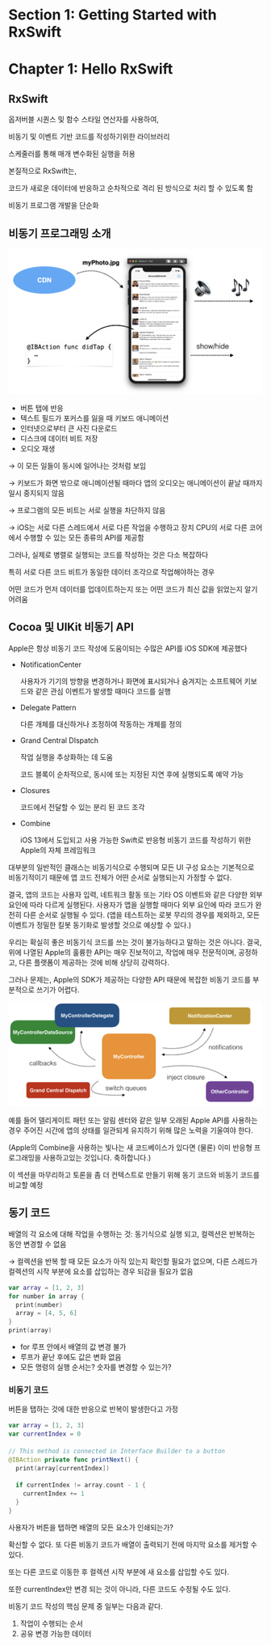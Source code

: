 # Section 1: Getting Started with RxSwift

# Chapter 1: Hello RxSwift

## RxSwift

옵저버블 시퀀스 및 함수 스타일 연산자를 사용하여,

 비동기 및 이벤트 기반 코드를 작성하기위한 라이브러리

스케줄러를 통해 매개 변수화된 실행을 허용

본질적으로 RxSwift는, 

코드가 새로운 데이터에 반응하고 순차적으로 격리 된 방식으로 처리 할 수 있도록 함

비동기 프로그램 개발을 단순화

## 비동기 프로그래밍 소개

![](./images/1.png)

- 버튼 탭에 반응
- 텍스트 필드가 포커스를 잃을 때 키보드 애니메이션
- 인터넷으로부터 큰 사진 다운로드
- 디스크에 데이터 비트 저장
- 오디오 재생

→ 이 모든 일들이 동시에 일어나는 것처럼 보임

→ 키보드가 화면 밖으로 애니메이션될 때마다 앱의 오디오는 애니메이션이 끝날 때까지 일시 중지되지 않음

→ 프로그램의 모든 비트는 서로 실행을 차단하지 않음

→ iOS는 서로 다른 스레드에서 서로 다른 작업을 수행하고 장치 CPU의 서로 다른 코어에서 수행할 수 있는 모든 종류의 API를 제공함

그러나, 실제로 병렬로 실행되는 코드를 작성하는 것은 다소 복잡하다

특히 서로 다른 코드 비트가 동일한 데이터 조각으로 작업해야하는 경우

어떤 코드가 먼저 데이터를 업데이트하는지 또는 어떤 코드가 최신 값을 읽었는지 알기 어려움

## Cocoa 및 UIKit 비동기 API

Apple은 항상 비동기 코드 작성에 도움이되는 수많은 API를 iOS SDK에 제공했다

- NotificationCenter

    사용자가 기기의 방향을 변경하거나 화면에 표시되거나 숨겨지는 소프트웨어 키보드와 같은 관심 이벤트가 발생할 때마다 코드를 실행

- Delegate Pattern

    다른 개체를 대신하거나 조정하여 작동하는 개체를 정의

- Grand Central DIspatch

    작업 실행을 추상화하는 데 도움

    코드 블록이 순차적으로, 동시에 또는 지정된 지연 후에 실행되도록 예약 가능

- Closures

    코드에서 전달할 수 있는 분리 된 코드 조각

- Combine

    iOS 13에서 도입되고 사용 가능한 Swift로 반응형 비동기 코드를 작성하기 위한 Apple의 자체 프레임워크

대부분의 일반적인 클래스는 비동기식으로 수행되며 모든 UI 구성 요소는 기본적으로 비동기적이기 때문에 앱 코드 전체가 어떤 순서로 실행되는지 가정할 수 없다.

결국, 앱의 코드는 사용자 입력, 네트워크 활동 또는 기타 OS 이벤트와 같은 다양한 외부 요인에 따라 다르게 실행된다. 사용자가 앱을 실행할 때마다 외부 요인에 따라 코드가 완전히 다른 순서로 실행될 수 있다. (앱을 테스트하는 로봇 무리의 경우를 제외하고, 모든 이벤트가 정밀한 킬봇 동기화로 발생할 것으로 예상할 수 있다.)

우리는 확실히 좋은 비동기식 코드를 쓰는 것이 불가능하다고 말하는 것은 아니다. 결국, 위에 나열된 Apple의 훌륭한 API는 매우 진보적이고, 작업에 매우 전문적이며, 공정하고, 다른 플랫폼이 제공하는 것에 비해 상당히 강력하다.

그러나 문제는, Apple의 SDK가 제공하는 다양한 API 때문에 복잡한 비동기 코드를 부분적으로 쓰기가 어렵다.

![](./images/2.png)

예를 들어 델리게이트 패턴 또는 알림 센터와 같은 일부 오래된 Apple API를 사용하는 경우 주어진 시간에 앱의 상태를 일관되게 유지하기 위해 많은 노력을 기울여야 한다.

(Apple의 Combine을 사용하는 빛나는 새 코드베이스가 있다면 (물론) 이미 반응형 프로그래밍을 사용하고있는 것입니다. 축하합니다.)

이 섹션을 마무리하고 토론을 좀 더 컨텍스트로 만들기 위해 동기 코드와 비동기 코드를 비교할 예정

## 동기 코드

배열의 각 요소에 대해 작업을 수행하는 것: 동기식으로 실행 되고, 컬렉션은 반복하는 동안 변경할 수 없음

→ 컬렉션을 반복 할 때 모든 요소가 아직 있는지 확인할 필요가 없으며, 다른 스레드가 컬렉션의 시작 부분에 요소를 삽입하는 경우 되감을 필요가 없음

```swift
var array = [1, 2, 3]
for number in array {
  print(number)
  array = [4, 5, 6]
}
print(array)
```

- for 루프 안에서 배열의 값 변경 불가
- 루프가 끝난 후에도 값은 변화 없음
- 모든 명령의 실행 순서는? 숫자를 변경할 수 있는가?

### 비동기 코드

버튼을 탭하는 것에 대한 반응으로 반복이 발생한다고 가정

```swift
var array = [1, 2, 3]
var currentIndex = 0

// This method is connected in Interface Builder to a button
@IBAction private func printNext() {
  print(array[currentIndex])
  
  if currentIndex != array.count - 1 {
    currentIndex += 1
  }
}
```

사용자가 버튼을 탭하면 배열의 모든 요소가 인쇄되는가? 

확신할 수 없다. 또 다른 비동기 코드가 배열이 출력되기 전에 마지막 요소를 제거할 수 있다.

또는 다른 코드로 이동한 후 컬렉션 시작 부분에 새 요소를 삽입할 수도 있다.

또한 currentIndex만 변경 되는 것이 아니라, 다른 코드도 수정될 수도 있다.

비동기 코드 작성의 핵심 문제 중 일부는 다음과 같다.

1. 작업이 수행되는 순서
2. 공유 변경 가능한 데이터